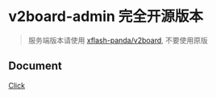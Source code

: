 # v2board-admin 完全开源版本
> 服务端版本请使用 [xflash-panda/v2board](https://github.com/xflash-panda/v2board), 不要使用原版

## Document
[Click](https://xflash-panda.gitbook.io/document/v2board-admin/install)